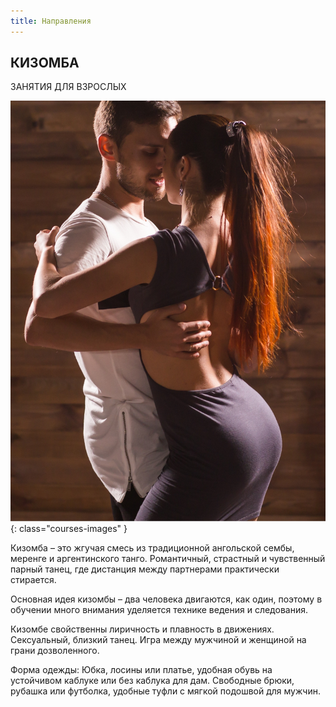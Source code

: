 ```yaml
---
title: Направления
---
```


## КИЗОМБА

ЗАНЯТИЯ ДЛЯ ВЗРОСЛЫХ

![Изображение кизомбы](/images/courses/kizomba.jpg){: class="courses-images" }

Кизомба – это жгучая смесь из традиционной ангольской сембы, меренге и аргентинского танго. Романтичный, страстный и чувственный парный танец, где дистанция между партнерами практически стирается.

Основная идея кизомбы – два человека двигаются, как один, поэтому в обучении много внимания уделяется технике ведения и следования.

Кизомбе свойственны лиричность и плавность в движениях. Сексуальный, близкий танец. Игра между мужчиной и женщиной на грани дозволенного.

Форма одежды: Юбка, лосины или платье, удобная обувь на устойчивом каблуке или без каблука для дам. Свободные брюки, рубашка или футболка, удобные туфли с мягкой подошвой для мужчин.
 
